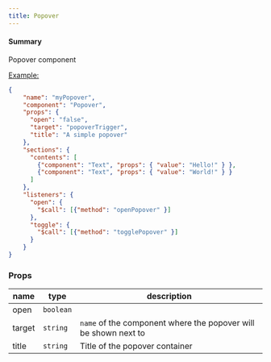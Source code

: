 ```yaml
---
title: Popover
---
```


#### Summary

Popover component

<u>Example:</u>

```JSON
{
    "name": "myPopover",
    "component": "Popover",
    "props": {
      "open": "false",
      "target": "popoverTrigger",
      "title": "A simple popover"
    },
    "sections": {
      "contents": [
        {"component": "Text", "props": { "value": "Hello!" } },
        {"component": "Text", "props": { "value": "World!" } }
      ]
    },
    "listeners": {
      "open": {
        "$call": [{"method": "openPopover" }]
      },
      "toggle": {
        "$call": [{"method": "togglePopover" }]
      }
    }
}
```

### Props

| name   | type      | description                                                     |
| ------ | --------- | --------------------------------------------------------------- |
| open   | `boolean` |                                                                 |
| target | `string`  | `name` of the component where the popover will be shown next to |
| title  | `string`  | Title of the popover container                                  |
